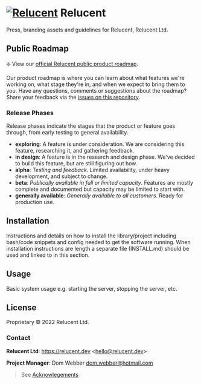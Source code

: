 # [![Relucent](./assets/relucent-grainy-gradient-logo.png)](https://relucent.dev) Relucent

Press, branding assets and guidelines for Relucent, Relucent Ltd.

## Public Roadmap

❇️ View our [official Relucent public product roadmap](https://github.com/orgs/Relucent-Software/projects/3).

Our product roadmap is where you can learn about what features we're working
on, what stage they're in, and when we expect to bring them to you. Have any
questions, comments or suggestions about the roadmap? Share your feedback
via the [issues on this repository](https://github.com/Relucent-Software/business/issues).

### Release Phases

Release phases indicate the stages that the product or feature goes through,
from early testing to general availability.

- **exploring**: A feature is under consideration. We are considering this
  feature, researching it, and gathering feedback.
- **in design**: A feature is in the research and design phase. We've decided
  to build this feature, but are still figuring out how.
- **alpha**: *Testing and feedback*. Limited availability, under heavy
  development, and subject to change.
- **beta**: *Publically available in full or limited capacity*. Features are
  mostly complete and documented but capacity may be limited to start with.
- **generally available**: *Generally available to all customers*. Ready for
  production use.

## Installation

Instructions and details on how to install the library/project including
bash/code snippets and config needed to get the software running. When
installation instructions are length a separate file (INSTALL.md) should be
used and linked to in this section.

## Usage

Basic system usage e.g. starting the server, stopping the server, etc.

## License

Proprietary &copy; 2022 Relucent Ltd.

### Contact

**Relucent Ltd**: <https://relucent.dev> <<hello@relucent.dev>>

**Project Manager**: Dom Webber <dom.webber@hotmail.com>

> See [Acknowlegements](ACKNOWLEDGEMENTS.md)
